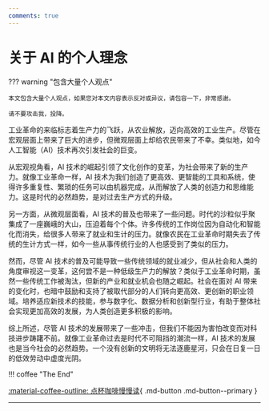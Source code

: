 ```yaml
---
comments: true
---
```



# 关于 AI 的个人理念


??? warning "包含大量个人观点"

    本文包含大量个人观点，如果您对本文内容表示反对或异议，请包容一下，非常感谢。

    请不要攻击我，投降。


工业革命的来临标志着生产力的飞跃，从农业解放，迈向高效的工业生产。尽管在宏观层面上带来了巨大的进步，但微观层面上却给农民带来了不幸。类似地，如今人工智能（AI）技术再次引发社会的巨变。

从宏观视角看，AI 技术的崛起引领了文化创作的变革，为社会带来了新的生产力。就像工业革命一样，AI 技术为我们创造了更高效、更智能的工具和系统，使得许多重复性、繁琐的任务可以由机器完成，从而解放了人类的创造力和思维能力。这是时代的必然趋势，是对过去生产方式的升级。

另一方面，从微观层面看，AI 技术的普及也带来了一些问题。时代的沙粒似乎聚集成了一座巍峨的大山，压迫着每个个体。许多传统的工作岗位因为自动化和智能化而消失，给很多人带来了就业和生计的压力。就像农民在工业革命时期失去了传统的生计方式一样，如今一些从事传统行业的人也感受到了类似的压力。

然而，尽管 AI 技术的普及可能导致一些传统领域的就业减少，但从社会和人类的角度审视这一变革，这何尝不是一种低级生产力的解放？类似于工业革命时期，虽然一些传统工作被淘汰，但新的产业和就业机会也随之崛起。社会在面对 AI 带来的变化时，也暗中鼓励和支持了被取代部分的人们转向更高效、更创新的职业领域。培养适应新技术的技能，参与数字化、数据分析和创新型行业，有助于整体社会实现更加高效的发展，为人类创造更多积极的影响。

综上所述，尽管 AI 技术的发展带来了一些冲击，但我们不能因为害怕改变而对科技进步踌躇不前。就像工业革命过去是时代不可阻挡的潮流一样，AI 技术的发展也是当今社会的必然趋势。一个没有创新的文明将无法逐鹿星河，只会在日复一日的低效劳动中虚度光阴。


!!! coffee "The End"

[:material-coffee-outline: 点杯咖啡慢慢读](https://afdian.net/a/chenluan){ .md-button .md-button--primary }

---
